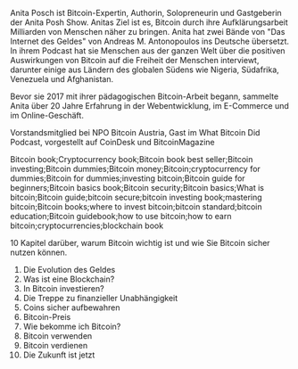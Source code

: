 Anita Posch ist Bitcoin-Expertin, Authorin, Solopreneurin und Gastgeberin der Anita Posh Show. Anitas Ziel ist es, Bitcoin durch ihre Aufklärungsarbeit Milliarden von Menschen näher zu bringen. Anita hat zwei Bände von "Das Internet des Geldes" von Andreas M. Antonopoulos ins Deutsche übersetzt. In ihrem Podcast hat sie Menschen aus der ganzen Welt über die positiven Auswirkungen von Bitcoin auf die Freiheit der Menschen interviewt, darunter einige aus Ländern des globalen Südens wie Nigeria, Südafrika, Venezuela und Afghanistan.

Bevor sie 2017 mit ihrer pädagogischen Bitcoin-Arbeit begann, sammelte Anita über 20 Jahre Erfahrung in der Webentwicklung, im E-Commerce und im Online-Geschäft.

Vorstandsmitglied bei NPO Bitcoin Austria, Gast im What Bitcoin Did Podcast, vorgestellt auf CoinDesk und BitcoinMagazine

Bitcoin book;Cryptocurrency book;Bitcoin book best seller;Bitcoin investing;Bitcoin dummies;Bitcoin money;Bitcoin;cryptocurrency for dummies;Bitcoin for dummies;investing bitcoin;Bitcoin guide for beginners;Bitcoin basics book;Bitcoin security;Bitcoin basics;What is bitcoin;Bitcoin guide;bitcoin secure;bitcoin investing book;mastering bitcoin;Bitcoin books;where to invest bitcoin;bitcoin standard;bitcoin education;Bitcoin guidebook;how to use bitcoin;how to earn bitcoin;cryptocurrencies;blockchain book

10 Kapitel darüber, warum Bitcoin wichtig ist und wie Sie Bitcoin sicher nutzen können.
1.  Die Evolution des Geldes
2.  Was ist eine Blockchain?
3.  In Bitcoin investieren?
4.  Die Treppe zu finanzieller Unabhängigkeit
5.  Coins sicher aufbewahren
6.  Bitcoin-Preis
7.  Wie bekomme ich Bitcoin?
8.  Bitcoin verwenden
9.  Bitcoin verdienen
10.  Die Zukunft ist jetzt

